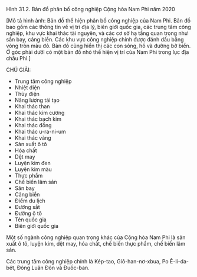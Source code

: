 Hình 31.2. Bản đồ phân bố công nghiệp Cộng hòa Nam Phi năm 2020

[Mô tả hình ảnh: Bản đồ thể hiện phân bố công nghiệp của Nam Phi. Bản đồ bao gồm các thông tin về vị trí địa lý, biên giới quốc gia, các trung tâm công nghiệp, khu vực khai thác tài nguyên, và các cơ sở hạ tầng quan trọng như sân bay, cảng biển. Các khu vực công nghiệp chính được đánh dấu bằng vòng tròn màu đỏ. Bản đồ cũng hiển thị các con sông, hồ và đường bờ biển. Ở góc phải dưới có một bản đồ nhỏ thể hiện vị trí của Nam Phi trong lục địa châu Phi.]

CHÚ GIẢI:
- Trung tâm công nghiệp
- Nhiệt điện
- Thủy điện
- Năng lượng tái tạo
- Khai thác than
- Khai thác kim cương
- Khai thác bạch kim
- Khai thác đồng
- Khai thác u-ra-ni-um
- Khai thác vàng
- Sản xuất ô tô
- Hóa chất
- Dệt may
- Luyện kim đen
- Luyện kim màu
- Thực phẩm
- Chế biến lâm sản
- Sân bay
- Cảng biển
- Điểm du lịch
- Đường sắt
- Đường ô tô
- Tên quốc gia
- Biên giới quốc gia

Một số ngành công nghiệp quan trọng khác của Cộng hòa Nam Phi là sản xuất ô tô, luyện kim, dệt may, hóa chất, chế biến thực phẩm, chế biến lâm sản.

Các trung tâm công nghiệp chính là Kép-tao, Giô-han-nơ-xbua, Po Ê-li-da-bét, Đông Luân Đôn và Đuốc-ban.